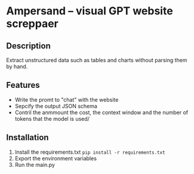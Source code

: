 # Ampersand – visual GPT website screppaer

## Description

Extract unstructured data such as tables and charts without parsing them by hand. 

## Features

- Write the promt to "chat" with the website
- Sepcify the output JSON schema
- Contril the anmmount the cost, the context window and the number of tokens that the model is used/

## Installation
1. Install the requirements.txt `pip install -r requirements.txt`
2. Export the environment variables
3. Run the main.py
